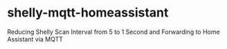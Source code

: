 # shelly-mqtt-homeassistant
Reducing Shelly Scan Interval from 5 to 1 Second and Forwarding to Home Assistant via MQTT
